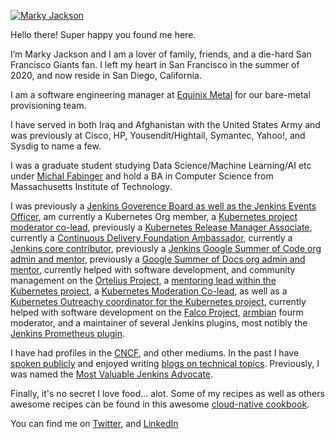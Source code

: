 [![Marky Jackson](https://i.ibb.co/zPzLYSB/IMG-0669.jpg)](https://github.com/markyjackson-taulia)

Hello there! Super happy you found me here.

I’m Marky Jackson and I am a lover of family, friends, and a die-hard San Francisco Giants fan. I left my heart in San Francisco in the summer of 2020, and now reside in San Diego, California.

I am a software engineering manager at [Equinix Metal](https://metal.equinix.com) for our bare-metal provisioning team.

I have served in both Iraq and Afghanistan with the United States Army and was previously at Cisco, HP, Yousendit/Hightail, Symantec, Yahoo!, and Sysdig to name a few.

I was a graduate student studying Data Science/Machine Learning/AI etc under [Michal Fabinger](https://fabinger.webnode.com) and hold a BA in Computer Science from Massachusetts Institute of Technology.

I was previously a [Jenkins Goverence Board as well as the Jenkins Events Officer](https://groups.google.com/g/jenkinsci-dev/c/JusGlXCwbx0/m/2yHT3BFcAAAJ), am currently a Kubernetes Org member, a [Kubernetes project moderator co-lead](https://github.com/kubernetes/community/pull/5783#issuecomment-841935980), previously a [Kubernetes Release Manager Associate](https://github.com/markyjackson-taulia/sig-release/blob/master/release-managers.md), currently a [Continuous Delivery Foundation Ambassador](https://cd.foundation/ambassador-program-overview-application/community-ambassador-cohort20/), currently a [Jenkins core contributor](https://www.jenkins.io/blog/authors/markyjackson-taulia/), previously a [Jenkins Google Summer of Code org admin and mentor](https://www.jenkins.io/sigs/gsoc/), previously a [Google Summer of Docs org admin and mentor](https://www.jenkins.io/sigs/docs/gsod/), currently helped with software development, and community management on the [Ortelius Project](https://ortelius.io), a [mentoring lead within the Kubernetes project](https://github.com/kubernetes/community/blob/master/mentoring/OWNERS#L6), a [Kubernetes Moderation Co-lead](https://github.com/kubernetes/community/blob/master/communication/moderators.md), as well as a [Kubernetes Outreachy coordinator for the Kubernetes project](https://www.outreachy.org/communities/cfp/kubernetes/), currently helped with software development on the [Falco Project](https://falco.org), [armbian](https://www.armbian.com) fourm moderator, and a maintainer of several Jenkins plugins, most notibly the [Jenkins Prometheus plugin](https://github.com/jenkinsci/prometheus-plugin).

I have had profiles in the [CNCF](https://www.cncf.io/blog/2020/02/18/why-i-contribute-to-the-open-source-community-and-you-should-too/), and other mediums. In the past I have  [spoken publicly](https://www.youtube.com/watch?v=h4hKSXjCqyI) and enjoyed writing [blogs on technical topics](https://cd.foundation/blog/2020/05/29/mlops-an-introduction/). Previously, I was named the [Most Valuable Jenkins Advocate](https://www.businesswire.com/news/home/20200924005128/en/DevOps-World-2020-Award-Winners-Announced).

Finally, it's no secret I love food... alot. Some of my recipes as well as others awesome recipes can be found in this awesome [cloud-native cookbook](https://github.com/cncf/cloud-native-community-cookbook). 

 You can find me on [Twitter](https://twitter.com/markyjackson5), and [LinkedIn](www.linkedin.com/in/markyjackson5)
